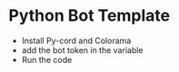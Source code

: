 # Python Bot Template
- Install Py-cord and Colorama
- add the bot token in the variable
- Run the code
